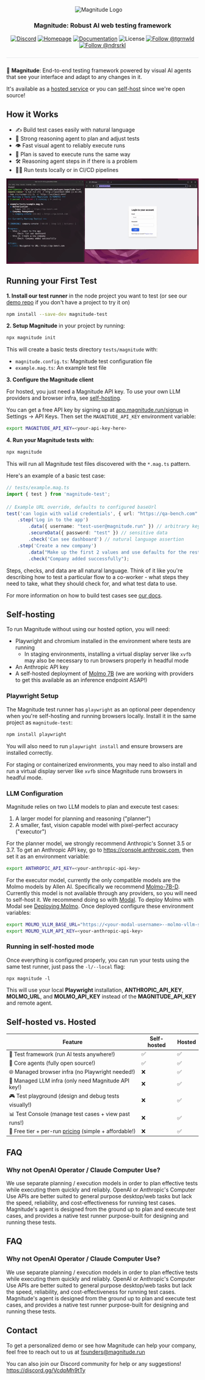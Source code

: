 <div align="center">
  <p>
    <img src="https://magnitude.run/logo.svg" alt="Magnitude Logo" width="100" style="vertical-align: middle; margin-right: 20px" />
  </p>

  <h3 align="center">
    Magnitude: Robust AI web testing framework
  </h3>

  <p>
    <a href="https://discord.gg/VcdpMh9tTy" target="_blank"><img src="https://img.shields.io/discord/1305570963206836295?style=flat-square&color=5865F2&logo=discord&logoColor=white&label=Discord" alt="Discord" /></a> <a href="https://magnitude.run/" target="_blank"><img src="https://img.shields.io/badge/Homepage-blue?style=flat-square&logo=homebridge&logoColor=white" alt="Homepage" /></a> <a href="https://docs.magnitude.run/getting-started/introduction" target="_blank"><img src="https://img.shields.io/badge/Docs-blue?style=flat-square&logo=readthedocs&logoColor=white" alt="Documentation" /></a> <img src="https://img.shields.io/github/license/magnitudedev/magnitude?style=flat-square" alt="License" /> <a href="https://x.com/tgrnwld" target="_blank"><img src="https://img.shields.io/badge/follow-%40tgrnwld-000000?style=flat-square&logo=x&logoColor=white" alt="Follow @tgrnwld" /></a> <a href="https://x.com/ndrsrkl" target="_blank"><img src="https://img.shields.io/badge/follow-%40ndrsrkl-000000?style=flat-square&logo=x&logoColor=white" alt="Follow @ndrsrkl" /></a>
  </p>

  <hr style="height: 1px; border: none; background-color: #e1e4e8; margin: 24px 0;">
</div>

🤖 **Magnitude**: End-to-end testing framework powered by visual AI agents that see your interface and adapt to any changes in it.

It's available as a [hosted service](#how-to-run-your-first-test) or you can [self-host](#self-hosting) since we're open source!

## How it Works
- ✍️ Build test cases easily with natural language
- 🧠 Strong reasoning agent to plan and adjust tests
- 👁️ Fast visual agent to reliably execute runs
- 📄 Plan is saved to execute runs the same way
- 🛠 Reasoning agent steps in if there is a problem
- 🏃‍♂️ Run tests locally or in CI/CD pipelines

![Video showing Magnitude tests running in a terminal and agent taking actions in the browser](assets/demo.gif)


## Running your First Test

**1. Install our test runner** in the node project you want to test (or see our [demo repo](https://github.com/magnitudedev/magnitude-demo-repo) if you don't have a project to try it on)
```sh
npm install --save-dev magnitude-test
```

**2. Setup Magnitude** in your project by running:
```sh
npx magnitude init
```
This will create a basic tests directory `tests/magnitude` with:
- `magnitude.config.ts`: Magnitude test configuration file
- `example.mag.ts`: An example test file

**3. Configure the Magnitude client**

For hosted, you just need a Magnitude API key. To use your own LLM providers and browser infra, see [self-hosting](#self-hosting).

You can get a free API key by signing up at <a href="https://app.magnitude.run/signup" target="_blank">app.magnitude.run/signup</a> in Settings -> API Keys. Then set the `MAGNITUDE_API_KEY` environment variable:
```sh
export MAGNITUDE_API_KEY=<your-api-key-here>
```

**4. Run your Magnitude tests with:**
```sh
npx magnitude
```

This will run all Magnitude test files discovered with the `*.mag.ts` pattern.

Here's an example of a basic test case:
```ts
// tests/example.mag.ts
import { test } from 'magnitude-test';

// Example URL override, defaults to configured baseUrl
test('can login with valid credentials', { url: "https://qa-bench.com" })
    .step('Log in to the app')
        .data({ username: "test-user@magnitude.run" }) // arbitrary key/values
        .secureData({ password: "test" }) // sensitive data
        .check('Can see dashboard') // natural language assertion
    .step('Create a new company')
        .data("Make up the first 2 values and use defaults for the rest")
        .check("Company added successfully");
```

Steps, checks, and data are all natural language. Think of it like you're describing how to test a particular flow to a co-worker - what steps they need to take, what they should check for, and what test data to use.

For more information on how to build test cases see [our docs](https://docs.magnitude.run/core-concepts/building-test-cases).



## Self-hosting

To run Magnitude without using our hosted option, you will need:
- Playwright and chromium installed in the environment where tests are running
  - In staging environments, installing a virtual display server like `xvfb` may also be necessary to run browsers properly in headful mode
- An Anthropic API key
- A self-hosted deployment of [Molmo 7B](https://huggingface.co/allenai/Molmo-7B-D-0924) (we are working with providers to get this available as an inference endpoint ASAP!)

### Playwright Setup
The Magnitude test runner has `playwright` as an optional peer dependency when you're self-hosting and running browsers locally.
Install it in the same project as `magnitude-test`:
```sh
npm install playwright
```
You will also need to run `playwright install` and ensure browsers are installed correctly.

For staging or containerized environments, you may need to also install and run a virtual display server like `xvfb` since Magnitude runs browsers in headful mode.

### LLM Configuration
Magnitude relies on two LLM models to plan and execute test cases:
1. A larger model for planning and reasoning ("planner")
2. A smaller, fast, vision capable model with pixel-perfect accuracy ("executor")

For the planner model, we strongly recommend Anthropic's Sonnet 3.5 or 3.7. To get an Anthropic API key, go to https://console.anthropic.com, then set it as an environment variable:
```sh
export ANTHROPIC_API_KEY=<your-anthropic-api-key>
```

For the executor model, currently the only compatible models are the Molmo models by Allen AI. Specifically we recommend [Molmo-7B-D](https://huggingface.co/allenai/Molmo-7B-D-0924). Currently this model is not available through any providers, so you will need to self-host it. We recommend doing so with [Modal](https://modal.com/). To deploy Molmo with Modal see [Deploying Molmo](infra/modal). Once deployed configure these environment variables:
```sh
export MOLMO_VLLM_BASE_URL="https://<your-modal-username>--molmo-vllm-serve.modal.run/v1"
export MOLMO_VLLM_API_KEY=<your-anthropic-api-key>
```

### Running in self-hosted mode

Once everything is configured properly, you can run your tests using the same test runner, just pass the `-l/--local` flag:
```
npx magnitude -l
```
This will use your local **Playwright** installation, **ANTHROPIC_API_KEY**, **MOLMO_URL**, and **MOLMO_API_KEY** instead of the **MAGNITUDE_API_KEY** and remote agent.

## Self-hosted vs. Hosted

| Feature | Self-hosted | Hosted |
| --- | --- | --- |
| 🧪 Test framework (run AI tests anywhere!) | ✅ | ✅ |
| 🤖 Core agents (fully open source!) | ✅ | ✅ |
| 🌐 Managed browser infra (no Playwright needed!) | ❌ | ✅ |
| 🧠 Managed LLM infra (only need Magnitude API key!) | ❌ | ✅ |
| 🎮 Test playground (design and debug tests visually!) | ❌ | ✅ |
| 📊 Test Console (manage test cases + view past runs!) | ❌ | ✅ |
| 💸 Free tier + per-run [pricing](https://magnitude.run/pricing) (simple + affordable!)  | ❌ | ✅ |

## FAQ

### Why not OpenAI Operator / Claude Computer Use?
We use separate planning / execution models in order to plan effective tests while executing them quickly and reliably. OpenAI or Anthropic's Computer Use APIs are better suited to general purpose desktop/web tasks but lack the speed, reliability, and cost-effectiveness for running test cases. Magnitude's agent is designed from the ground up to plan and execute test cases, and provides a native test runner purpose-built for designing and running these tests.

## FAQ

### Why not OpenAI Operator / Claude Computer Use?
We use separate planning / execution models in order to plan effective tests while executing them quickly and reliably. OpenAI or Anthropic's Computer Use APIs are better suited to general purpose desktop/web tasks but lack the speed, reliability, and cost-effectiveness for running test cases. Magnitude's agent is designed from the ground up to plan and execute test cases, and provides a native test runner purpose-built for designing and running these tests.

## Contact

To get a personalized demo or see how Magnitude can help your company, feel free to reach out to us at founders@magnitude.run

You can also join our Discord community for help or any suggestions! https://discord.gg/VcdpMh9tTy
